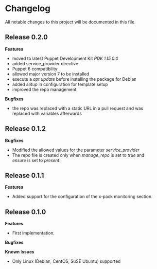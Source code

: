# Changelog

All notable changes to this project will be documented in this file.

## Release 0.2.0

**Features**

- moved to latest Puppet Development Kit *PDK 1.15.0.0*
- added service_provider directive
- Puppet 6 compatibility
- allowed major version 7 to be installed
- execute a *apt update* before installing the package for Debian
- added *setup* in configuration for template setup
- improved the repo management

**Bugfixes**

- the repo was replaced with a static URL in a pull request and was replaced with variables afterwards

## Release 0.1.2

**Bugfixes**

- Modified the allowed values for the parameter *service_provider*
- The repo file is created only when *manage_repo* is set to *true* and *ensure* is set to *present*.


## Release 0.1.1

**Features**

- Added support for the configuration of the x-pack monitoring section.


## Release 0.1.0

**Features**

- First implementation.

**Bugfixes**

**Known Issues**

- Only Linux (Debian, CentOS, SuSE Ubuntu) supported
